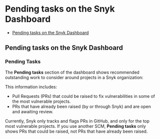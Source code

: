 # Pending tasks on the Snyk Dashboard

* [ Pending tasks on the Snyk Dashboard](https://github.com/snyk/user-docs/tree/58f91d848e16ddf2ffcca3711d6b8852412be402/hc/en-us/articles/360015087517-Pending-tasks-on-the-Snyk-Dashboard/README.md)

## Pending tasks on the Snyk Dashboard

### Pending Tasks

The **Pending tasks** section of the dashboard shows recommended outstanding work to consider around projects in a Snyk organization:

This information includes:

* Pull Requests \(PRs\) that could be raised to fix vulnerabilities in some of the most vulnerable projects.
* PRs that have already been raised \(by or through Snyk\) and are open and awaiting review.

Currently, Snyk only tracks and flags PRs in GitHub, and only for the top most vulnerable projects. If you use another SCM, **Pending tasks** only shows PRs that could be raised, not PRs that have already been raised.

